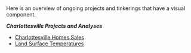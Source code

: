 <br> 

Here is an overview of ongoing projects and tinkerings that have a visual component. 

_**Charlottesville Projects and Analyses**_ 
<ul>
<li>
<a href="bw6xs.github.io/cville/sales_since_2017_less_than_2M.html">Charlottesville Homes Sales</a></li>
<li>
<a href="bw6xs.github.io/cville/heatexposure.html">Land Surface Temperatures</a>
</li>
</ul>
